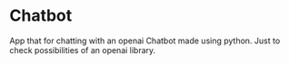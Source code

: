 # Chatbot
App that for chatting with an openai Chatbot made using python. Just to check possibilities of an openai library.
